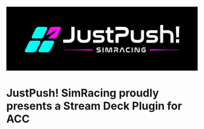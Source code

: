 

![Logo](docs/justpush_logo.jpg)

# JustPush! SimRacing proudly presents a Stream Deck Plugin for ACC
